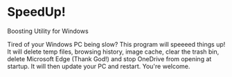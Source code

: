 # SpeedUp!
Boosting Utility for Windows

Tired of your Windows PC being slow? This program will speeeed things up! It will delete temp files, browsing history, image cache, clear the trash bin, delete Microsoft Edge (Thank God!) and stop OneDrive from opening at startup. It will then update your PC and restart. You're welcome. 
